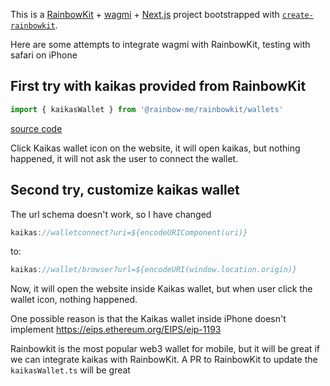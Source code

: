 This is a [RainbowKit](https://rainbowkit.com) + [wagmi](https://wagmi.sh) + [Next.js](https://nextjs.org/) project bootstrapped with [`create-rainbowkit`](/packages/create-rainbowkit).

Here are some attempts to integrate wagmi with RainbowKit, testing with safari on iPhone

## First try with kaikas provided from RainbowKit

```ts
import { kaikasWallet } from '@rainbow-me/rainbowkit/wallets'
```

[source code](https://github.com/rainbow-me/rainbowkit/blob/main/packages/rainbowkit/src/wallets/walletConnectors/kaikasWallet/kaikasWallet.ts)

Click Kaikas wallet icon on the website, it will open kaikas, but nothing happened, it will not ask the user to connect the wallet.

## Second try, customize kaikas wallet

The url schema doesn't work, so I have changed

```ts
kaikas://walletconnect?uri=${encodeURIComponent(uri)}
```

to:

```ts
kaikas://wallet/browser?url=${encodeURI(window.location.origin)}
```

Now, it will open the website inside Kaikas wallet, but when user click the wallet icon, nothing happened.

One possible reason is that the Kaikas wallet inside iPhone doesn't implement https://eips.ethereum.org/EIPS/eip-1193

Rainbowkit is the most popular web3 wallet for mobile, but it will be great if we can integrate kaikas with RainbowKit. A PR to RainbowKit to update the `kaikasWallet.ts` will be great
